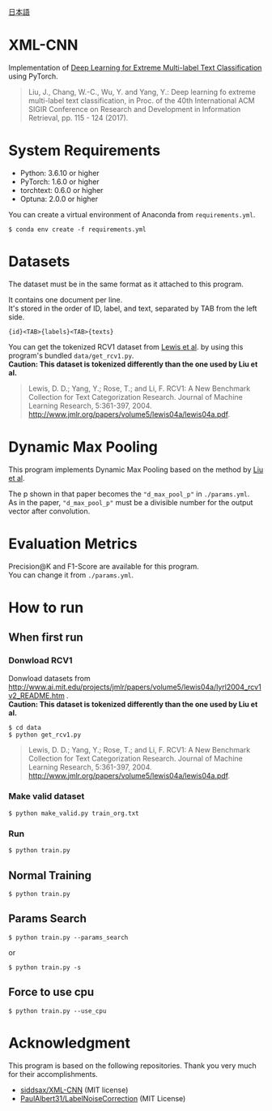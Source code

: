 [日本語](https://github.com/yu54ku/xml-cnn/blob/master/README_J.md)

# XML-CNN
Implementation of [Deep Learning for Extreme Multi-label Text Classification](http://nyc.lti.cs.cmu.edu/yiming/Publications/jliu-sigir17.pdf) using PyTorch.

> Liu, J., Chang, W.-C., Wu, Y. and Yang, Y.: Deep learning fo extreme multi-label text classification, in Proc. of the 40th International ACM SIGIR Conference on Research and Development in Information Retrieval, pp. 115 - 124 (2017).

# System Requirements
- Python: 3.6.10 or higher
- PyTorch: 1.6.0 or higher
- torchtext: 0.6.0 or higher
- Optuna: 2.0.0 or higher

You can create a virtual environment of Anaconda from `requirements.yml`.

```
$ conda env create -f requirements.yml
```


# Datasets
The dataset must be in the same format as it attached to this program.

It contains one document per line.  
It's stored in the order of ID, label, and text, separated by TAB from the left side.

```
{id}<TAB>{labels}<TAB>{texts}
```

You can get the tokenized RCV1 dataset from [Lewis et al](https://www.jmlr.org/papers/volume5/lewis04a/lewis04a.pdf). by using this program's bundled `data/get_rcv1.py`.  
__Caution: This dataset is tokenized differently than the one used by Liu et al.__

> Lewis, D. D.; Yang, Y.; Rose, T.; and Li, F. RCV1: A New Benchmark Collection for Text Categorization Research. Journal of Machine Learning Research, 5:361-397, 2004. http://www.jmlr.org/papers/volume5/lewis04a/lewis04a.pdf. 


# Dynamic Max Pooling
This program implements Dynamic Max Pooling based on the method by [Liu et al](http://nyc.lti.cs.cmu.edu/yiming/Publications/jliu-sigir17.pdf).

The p shown in that paper becomes the `"d_max_pool_p"` in `./params.yml`.  
As in the paper, `"d_max_pool_p"` must be a divisible number for the output vector after convolution.


# Evaluation Metrics
Precision@K and F1-Score are available for this program.  
You can change it from `./params.yml`.

# How to run
## When first run
### Donwload RCV1

Donwload datasets from http://www.ai.mit.edu/projects/jmlr/papers/volume5/lewis04a/lyrl2004_rcv1v2_README.htm .  
__Caution: This dataset is tokenized differently than the one used by Liu et al.__

```
$ cd data
$ python get_rcv1.py
```
> Lewis, D. D.; Yang, Y.; Rose, T.; and Li, F. RCV1: A New Benchmark Collection for Text Categorization Research. Journal of Machine Learning Research, 5:361-397, 2004. http://www.jmlr.org/papers/volume5/lewis04a/lewis04a.pdf. 


### Make valid dataset

```
$ python make_valid.py train_org.txt
```

### Run

```
$ python train.py
```

## Normal Training

```
$ python train.py
```

## Params Search
```
$ python train.py --params_search
```
or
```
$ python train.py -s
```
## Force to use cpu

```
$ python train.py --use_cpu
```

# Acknowledgment
This program is based on the following repositories.
Thank you very much for their accomplishments.


- [siddsax/XML-CNN](https://github.com/siddsax/XML-CNN) (MIT license)
- [PaulAlbert31/LabelNoiseCorrection](https://github.com/PaulAlbert31/LabelNoiseCorrection) (MIT License)
